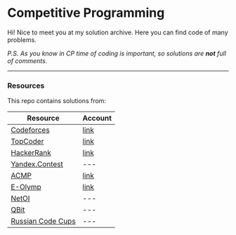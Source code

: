 # Competitive Programming

Hi! Nice to meet you at my solution archive. Here you can find code of many problems. 

<i>P.S. As you know in CP time of coding is important, so solutions are <b>not</b> full of comments.</i>

----------

### Resources

This repo contains solutions from: 

Resource                | Account
--------                | -------
[Codeforces][1]         | [link][10]
[TopCoder][2]           | [link][11]
[HackerRank][3]         | [link][12]
[Yandex.Contest][4]     | ---
[ACMP][5]               | [link][13]
[E-Olymp][6]            | [link][14]
[NetOI][7]              | ---
[QBit][8]               | ---
[Russian Code Cups][9]  | ---




  [1]: http://codeforces.com/ "Codeforces"
  [2]: https://www.topcoder.com/ "TopCoder"
  [3]: https://www.hackerrank.com/ "HackerRank"
  [4]: https://contest.yandex.ru/ "Yandex.Contest"
  [5]: http://acmp.ru/ "Школа программиста"
  [6]: http://www.e-olymp.com/ "E-Olymp"
  [7]: http://netoi.org.ua/ "Центр підтримки та проведення олімпіад"
  [8]: http://qbit.org.ua/ "QBit"
  [9]: http://cups.mail.ru/ "Russian Code Cups"
  [10]: http://codeforces.com/profile/Lionell "Codeforces"
  [11]: https://www.topcoder.com/member-profile/Lionell/ "TopCoder"
  [12]: https://www.hackerrank.com/lionell "HackerRank"
  [13]: http://acmp.ru/?main=user&id=106811 "Школа программиста"
  [14]: http://www.e-olymp.com/en/users/Lionell "E-Olymp"